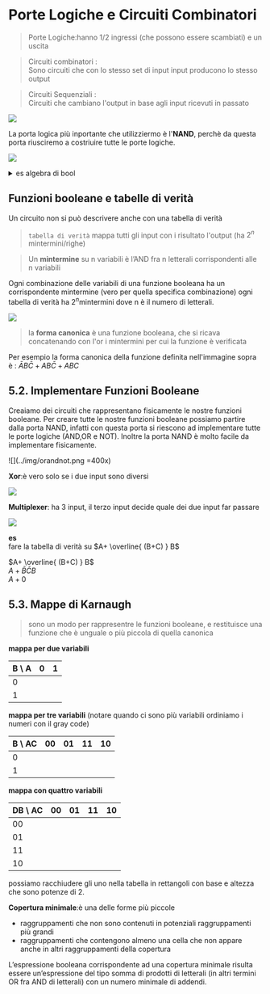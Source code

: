 
# Porte Logiche e Circuiti Combinatori

> Porte Logiche:hanno 1/2 ingressi (che possono essere scambiati) e un uscita



> Circuiti combinatori :  
>  Sono circuiti che con lo stesso set di input input  producono lo stesso output

> Circuiti Sequenziali :  
> Circuiti che cambiano l'output in base agli input ricevuti in passato

![](../img/portelogiche.png)

La porta logica più inportante che utilizziermo è l'**NAND**, perchè da questa porta riusciremo a costriuire tutte le porte logiche.


![](../img/proprietadibool.png)


<details>
<summary>
es algebra di bool
</summary>

passare da $A+\bar{A}=1$ a $A\bar{A}=0$ utilizzando de morgan law
</details>


## Funzioni booleane e tabelle di verità

Un circuito non si può descrivere anche con una tabella di verità  
>`tabella di verità` mappa tutti gli input con i risultato l'output (ha $2^n$ mintermini/righe)

> Un **mintermine** su n variabili è l’AND fra n letterali corrispondenti alle n variabili

Ogni combinazione delle variabili di una funzione booleana ha un corrispondente mintermine (vero per quella specifica combinazione) ogni tabella di verità ha $2^n \text{mintermini}$ dove n è il numero di letterali.

![](../img/mintermini.png)


> la **forma canonica** è una funzione booleana, che si ricava concatenando con l'or i mintermini per cui la funzione è verificata

Per esempio la forma canonica della funzione definita nell'immagine sopra è : $\bar{A}B\bar{C}+AB\bar{C}+ABC$

## 5.2. Implementare Funzioni Booleane

Creaiamo dei circuiti che rappresentano fisicamente le nostre funzioni booleane.
Per creare tutte le nostre funzioni booleane possiamo partire dalla porta NAND, infatti con questa porta si riescono ad implementare tutte le porte logiche (AND,OR e NOT). Inoltre la porta NAND è molto facile da implementare fisicamente.

![](../img/orandnot.png =400x)

**Xor**:è vero solo se i due input sono diversi

![](../img/xor.png)

**Multiplexer**: ha 3 input, il terzo input decide quale dei due input far passare

![](../img/multiplexer.png)



**es**  
fare la tabella di verità su $A+ \overline{ (B+C) } B$

$A+ \overline{ (B+C) } B$  
$A+\bar{B}\bar{C}B$  
$A+0$


## 5.3. Mappe di Karnaugh

> sono un modo per rappresentre le funzioni booleane, e restituisce una funzione che è unguale o più piccola di quella canonica

**mappa per due variabili**

| B \ A |  0  |  1  |
| ----- | --- | --- |
| 0     |     |     |
| 1     |     |     |

**mappa per tre variabili** (notare quando ci sono più variabili ordiniamo i numeri con il gray code)

| B \ AC | 00  | 01  | 11  | 10  |
| ------ | --- | --- | --- | --- |
| 0      |     |     |     |     |
| 1      |     |     |     |     |

**mappa con quattro variabili**

| DB \ AC | 00  | 01  | 11  | 10  |
| ------- | --- | --- | --- | --- |
| 00      |     |     |     |     |
| 01      |     |     |     |     |
| 11      |     |     |     |     |
| 10      |     |     |     |     |


possiamo racchiudere gli uno nella tabella in rettangoli con base e altezza che sono potenze di 2.

**Copertura minimale**:è una delle forme più piccole
- raggruppamenti che non sono contenuti in potenziali raggruppamenti più grandi
- raggruppamenti che contengono almeno una cella che non appare anche in altri raggruppamenti della copertura

L’espressione booleana corrispondente ad una copertura minimale risulta essere un’espressione del tipo somma di prodotti di letterali (in altri termini OR fra AND di letterali) con un numero minimale di addendi.
